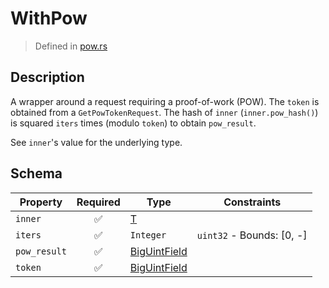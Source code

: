 # WithPow
> Defined in [pow.rs](../../../interface/src/interface/pow.rs)

## Description
A wrapper around a request requiring a proof-of-work (POW). The `token` is obtained from a
`GetPowTokenRequest`. The hash of `inner` (`inner.pow_hash()`) is squared `iters` times (modulo `token`) to obtain
`pow_result`.

See `inner`'s value for the underlying type.

## Schema

| Property | Required | Type | Constraints |
| --- | :---: | --- | --- |
| `inner` | ✅ | [T](.././T.md) |     | 
| `iters` | ✅ | `Integer` | `uint32` - Bounds: [0, -] | 
| `pow_result` | ✅ | [BigUintField](../fields/big_uint/BigUintField.md) |     | 
| `token` | ✅ | [BigUintField](../fields/big_uint/BigUintField.md) |     | 


